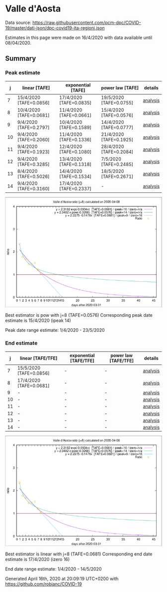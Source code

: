 # Valle d'Aosta


Data source: https://raw.githubusercontent.com/pcm-dpc/COVID-19/master/dati-json/dpc-covid19-ita-regioni.json

Estimates in this page were made on 16/4/2020 with data available until 08/04/2020.


## Summary 

### Peak estimate 
|j|linear [TAFE]|exponential [TAFE]|power law [TAFE]|details|
|---|----|-----------|---------|-------|
|7|15/4/2020 [TAFE=0.0856]|17/4/2020 [TAFE=0.0835]|19/5/2020 [TAFE=0.0755]|[analysis](COVID-19_valle_d'aosta_j7_2020-04-08.md)|
|8|10/4/2020 [TAFE=0.0681]|11/4/2020 [TAFE=0.0661]|15/4/2020 [TAFE=0.0576]|[analysis](COVID-19_valle_d'aosta_j8_2020-04-08.md)|
|9|9/4/2020 [TAFE=0.2797]|10/4/2020 [TAFE=0.1589]|14/4/2020 [TAFE=0.0777]|[analysis](COVID-19_valle_d'aosta_j9_2020-04-08.md)|
|10|9/4/2020 [TAFE=0.2060]|11/4/2020 [TAFE=0.1336]|21/4/2020 [TAFE=0.1925]|[analysis](COVID-19_valle_d'aosta_j10_2020-04-08.md)|
|11|9/4/2020 [TAFE=0.1923]|12/4/2020 [TAFE=0.1080]|28/4/2020 [TAFE=0.2084]|[analysis](COVID-19_valle_d'aosta_j11_2020-04-08.md)|
|12|9/4/2020 [TAFE=0.3285]|13/4/2020 [TAFE=0.1318]|7/5/2020 [TAFE=0.2485]|[analysis](COVID-19_valle_d'aosta_j12_2020-04-08.md)|
|13|8/4/2020 [TAFE=0.5026]|14/4/2020 [TAFE=0.1534]|18/5/2020 [TAFE=0.2671]|[analysis](COVID-19_valle_d'aosta_j13_2020-04-08.md)|
|14|9/4/2020 [TAFE=0.3160]|17/4/2020 [TAFE=0.2337]|-|[analysis](COVID-19_valle_d'aosta_j14_2020-04-08.md)|

![best peak estimate](COVID-19_valle_d'aosta_j8_2020-04-08.png)

Best estimator is pow with j=8 (TAFE=0.0576)
Corresponding peak date estimate is 15/4/2020 (ipeak 14)


Peak date range estimate: 1/4/2020 - 23/5/2020

### End estimate 
|j|linear [TAFE/TFE]|exponential [TAFE/TFE]|power law [TAFE/TFE]|details|
|---|----|-----------|---------|-------|
|7|15/5/2020 [TAFE=0.0856]|-|-|[analysis](COVID-19_valle_d'aosta_j7_2020-04-08.md)|
|8|17/4/2020 [TAFE=0.0681]|-|-|[analysis](COVID-19_valle_d'aosta_j8_2020-04-08.md)|
|9|-|-|-|[analysis](COVID-19_valle_d'aosta_j9_2020-04-08.md)|
|10|-|-|-|[analysis](COVID-19_valle_d'aosta_j10_2020-04-08.md)|
|11|-|-|-|[analysis](COVID-19_valle_d'aosta_j11_2020-04-08.md)|
|12|-|-|-|[analysis](COVID-19_valle_d'aosta_j12_2020-04-08.md)|
|13|-|-|-|[analysis](COVID-19_valle_d'aosta_j13_2020-04-08.md)|
|14|-|-|-|[analysis](COVID-19_valle_d'aosta_j14_2020-04-08.md)|

![best zero estimate](COVID-19_valle_d'aosta_j8_2020-04-08.png)

Best estimator is linear with j=8 (TAFE=0.0681)
Corresponding end date estimate is 17/4/2020 (izero 16)


End date range estimate: 1/4/2020 - 14/5/2020

Generated April 16th, 2020 at 20:09:19 UTC+0200 with https://github.com/robianc/COVID-19
